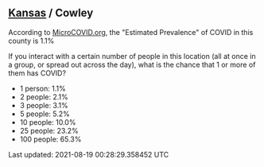
## [Kansas](/united-states/kansas) / Cowley

According to [MicroCOVID.org](http://microcovid.org),
the "Estimated Prevalence" of COVID in this county is 1.1%

If you interact with a certain number of people in this location
(all at once in a group, or spread out across the day), what is the chance that
1 or more of them has COVID?

- 1 person: 1.1%
- 2 people: 2.1%
- 3 people: 3.1%
- 5 people: 5.2%
- 10 people: 10.0%
- 25 people: 23.2%
- 100 people: 65.3%

Last updated: 2021-08-19 00:28:29.358452 UTC
